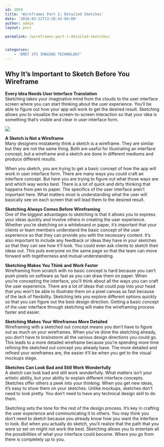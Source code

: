 ```yaml
---
id: 1054
title: 'Wireframes Part I: Detailed Sketches'
date: '2018-03-22T13:28:42-04:00'
author: admin
layout: post

permalink: /wireframes-part-i-detailed-sketches/


categories:
    - 'DMET 375 IMAGING TECHNOLOGY'
---
```


## **Why It’s Important to Sketch Before You Wireframe**

[](https://www.invisionapp.com/inside-design/how-to-wireframe)

**Every Idea Needs User Interface Translation**  
Sketching takes your imaginative mind from the clouds to the user interface screen where you can start thinking about the user experience. You’ll be able to figure out how your app will work to get the desired result. Sketching allows you to visualize the screen-to-screen interaction so that your idea is something that’s visible and clear in user interface form.

![](https://image-control-storage.s3.amazonaws.com/blog-images/2015/03/27194508/sitemap-1024x910.jpeg)

**A Sketch is Not a Wireframe**  
Many designers mistakenly think a sketch is a wireframe. They are similar but they are not the same thing. Both are useful for illustrating an interface concept, but a wireframe and a sketch are done in different mediums and produce different results.

When you sketch, you are trying to get a basic concept of how the app will work in user interface form. There are many ways you could craft an interface concept. But here you are trying to figure out what those ways are and which way works best. There is a lot of quick and dirty thinking that happens from pen to paper. The specifics of the user interface aren’t important here. What matters most is understanding what the user will basically see on each screen that will lead them to the desired result.

**Sketching Always Comes Before Wireframing**  
One of the biggest advantages to sketching is that it allows you to express your ideas quickly and involve others in creating the user experience. Whether you’re sketching on a whiteboard or paper, it’s important that your clients or team members understand the basic concept of the user experience so that they can provide you with the necessary content. It’s also important to include any feedback or ideas they have in your sketches so that they can see how it’ll look. You could even ask clients to sketch their ideas out. This puts everyone on the same page so that the team can move forward with togetherness and mutual understanding.

**Sketching Makes You Think and Work Faster**  
Wireframing from scratch with no basic concept is hard because you can’t push pixels on software as fast as you can draw them on paper. When you’re concepting the interface, you’ll think about all the ways you can craft the user experience. There are a lot of ideas that could pop into your head that you won’t be able to illustrate them on a pixel canvas as fast because of the lack of flexibility. Sketching lets you explore different options quickly so that you can figure out the best design direction. Getting a basic concept of the user interface through sketching will make the wireframing process faster and easier.

**Sketching Makes Your Wireframes More Detailed**  
Wireframing with a sketched out concept means you don’t have to figure out as much on your wireframes. When you’ve done the sketching already, you don’t have to brainstorm all the various design directions you could go. This leads to a more detailed wireframe because you’re spending more time refining the sketched out concept you already have. The more detailed and refined your wireframes are, the easier it’ll be when you get to the visual mockups stage.

**Sketches Can Look Bad and Still Work Wonderfully**  
A sketch can look bad and still work wonderfully. What matters isn’t your artistic ability, but your ability to explain different interface concepts. Sketches offer others a peek into your thinking. When you get new ideas, it’s easy to show them on your sketches. Unlike mockups, sketches don’t need to look pretty. You don’t need to have any technical design skill to do them.

Sketching sets the tone for the rest of the design process. It’s key in crafting the user experience and communicating it to others. You may think you don’t need to sketch because you already know how you want the interface to look. But when you actually do sketch, you’ll realize that the path that you were so set on might not work the best. Sketching allows you to entertain all the possibilities of what your interface could become. Where you go from there is completely up to you.